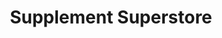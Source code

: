 ---
title: "Supplement Superstore"
url: /edwardsville/supplement-superstore/
shop: nutrition supplements
---